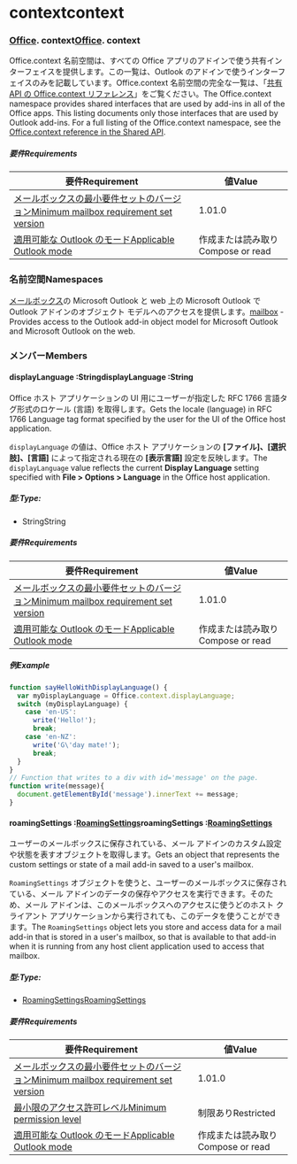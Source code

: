 
# <a name="context"></a><span data-ttu-id="4924a-101">context</span><span class="sxs-lookup"><span data-stu-id="4924a-101">context</span></span>

### <span data-ttu-id="4924a-p101">[Office](Office.md). context</span><span class="sxs-lookup"><span data-stu-id="4924a-p101">[Office](Office.md). context</span></span>

<span data-ttu-id="4924a-p102">Office.context 名前空間は、すべての Office アプリのアドインで使う共有インターフェイスを提供します。この一覧は、Outlook のアドインで使うインターフェイスのみを記載しています。Office.context 名前空間の完全な一覧は、「[共有 API の Office.context リファレンス](/javascript/api/office/office.context)」をご覧ください。</span><span class="sxs-lookup"><span data-stu-id="4924a-p102">The Office.context namespace provides shared interfaces that are used by add-ins in all of the Office apps. This listing documents only those interfaces that are used by Outlook add-ins. For a full listing of the Office.context namespace, see the [Office.context reference in the Shared API](/javascript/api/office/office.context).</span></span>


##### <a name="requirements"></a><span data-ttu-id="4924a-106">要件</span><span class="sxs-lookup"><span data-stu-id="4924a-106">Requirements</span></span>

|<span data-ttu-id="4924a-107">要件</span><span class="sxs-lookup"><span data-stu-id="4924a-107">Requirement</span></span>| <span data-ttu-id="4924a-108">値</span><span class="sxs-lookup"><span data-stu-id="4924a-108">Value</span></span>|
|---|---|
|[<span data-ttu-id="4924a-109">メールボックスの最小要件セットのバージョン</span><span class="sxs-lookup"><span data-stu-id="4924a-109">Minimum mailbox requirement set version</span></span>](/javascript/office/requirement-sets/outlook-api-requirement-sets)| <span data-ttu-id="4924a-110">1.0</span><span class="sxs-lookup"><span data-stu-id="4924a-110">1.0</span></span>|
|[<span data-ttu-id="4924a-111">適用可能な Outlook のモード</span><span class="sxs-lookup"><span data-stu-id="4924a-111">Applicable Outlook mode</span></span>](https://docs.microsoft.com/outlook/add-ins/#extension-points)| <span data-ttu-id="4924a-112">作成または読み取り</span><span class="sxs-lookup"><span data-stu-id="4924a-112">Compose or read</span></span>|

### <a name="namespaces"></a><span data-ttu-id="4924a-113">名前空間</span><span class="sxs-lookup"><span data-stu-id="4924a-113">Namespaces</span></span>

<span data-ttu-id="4924a-114">[メールボックス](office.context.mailbox.md)の Microsoft Outlook と web 上の Microsoft Outlook で Outlook アドインのオブジェクト モデルへのアクセスを提供します。</span><span class="sxs-lookup"><span data-stu-id="4924a-114">[mailbox](office.context.mailbox.md) - Provides access to the Outlook add-in object model for Microsoft Outlook and Microsoft Outlook on the web.</span></span>

### <a name="members"></a><span data-ttu-id="4924a-115">メンバー</span><span class="sxs-lookup"><span data-stu-id="4924a-115">Members</span></span>

####  <a name="displaylanguage-string"></a><span data-ttu-id="4924a-116">displayLanguage :String</span><span class="sxs-lookup"><span data-stu-id="4924a-116">displayLanguage :String</span></span>

<span data-ttu-id="4924a-117">Office ホスト アプリケーションの UI 用にユーザーが指定した RFC 1766 言語タグ形式のロケール (言語) を取得します。</span><span class="sxs-lookup"><span data-stu-id="4924a-117">Gets the locale (language) in RFC 1766 Language tag format specified by the user for the UI of the Office host application.</span></span>

<span data-ttu-id="4924a-118">`displayLanguage` の値は、Office ホスト アプリケーションの **[ファイル]、[選択肢]、[言語]** によって指定される現在の **[表示言語]** 設定を反映します。</span><span class="sxs-lookup"><span data-stu-id="4924a-118">The `displayLanguage` value reflects the current **Display Language** setting specified with **File > Options > Language** in the Office host application.</span></span>

##### <a name="type"></a><span data-ttu-id="4924a-119">型:</span><span class="sxs-lookup"><span data-stu-id="4924a-119">Type:</span></span>

*   <span data-ttu-id="4924a-120">String</span><span class="sxs-lookup"><span data-stu-id="4924a-120">String</span></span>

##### <a name="requirements"></a><span data-ttu-id="4924a-121">要件</span><span class="sxs-lookup"><span data-stu-id="4924a-121">Requirements</span></span>

|<span data-ttu-id="4924a-122">要件</span><span class="sxs-lookup"><span data-stu-id="4924a-122">Requirement</span></span>| <span data-ttu-id="4924a-123">値</span><span class="sxs-lookup"><span data-stu-id="4924a-123">Value</span></span>|
|---|---|
|[<span data-ttu-id="4924a-124">メールボックスの最小要件セットのバージョン</span><span class="sxs-lookup"><span data-stu-id="4924a-124">Minimum mailbox requirement set version</span></span>](/javascript/office/requirement-sets/outlook-api-requirement-sets)| <span data-ttu-id="4924a-125">1.0</span><span class="sxs-lookup"><span data-stu-id="4924a-125">1.0</span></span>|
|[<span data-ttu-id="4924a-126">適用可能な Outlook のモード</span><span class="sxs-lookup"><span data-stu-id="4924a-126">Applicable Outlook mode</span></span>](https://docs.microsoft.com/outlook/add-ins/#extension-points)| <span data-ttu-id="4924a-127">作成または読み取り</span><span class="sxs-lookup"><span data-stu-id="4924a-127">Compose or read</span></span>|

##### <a name="example"></a><span data-ttu-id="4924a-128">例</span><span class="sxs-lookup"><span data-stu-id="4924a-128">Example</span></span>

```js
function sayHelloWithDisplayLanguage() {
  var myDisplayLanguage = Office.context.displayLanguage;
  switch (myDisplayLanguage) {
    case 'en-US':
      write('Hello!');
      break;
    case 'en-NZ':
      write('G\'day mate!');
      break;
  }
}
// Function that writes to a div with id='message' on the page.
function write(message){
  document.getElementById('message').innerText += message;
}
```

####  <a name="roamingsettings-roamingsettingsjavascriptapioutlook12officeroamingsettings"></a><span data-ttu-id="4924a-129">roamingSettings :[RoamingSettings](/javascript/api/outlook_1_2/office.RoamingSettings)</span><span class="sxs-lookup"><span data-stu-id="4924a-129">roamingSettings :[RoamingSettings](/javascript/api/outlook_1_2/office.RoamingSettings)</span></span>

<span data-ttu-id="4924a-130">ユーザーのメールボックスに保存されている、メール アドインのカスタム設定や状態を表すオブジェクトを取得します。</span><span class="sxs-lookup"><span data-stu-id="4924a-130">Gets an object that represents the custom settings or state of a mail add-in saved to a user's mailbox.</span></span>

<span data-ttu-id="4924a-131">`RoamingSettings` オブジェクトを使うと、ユーザーのメールボックスに保存されている、メール アドインのデータの保存やアクセスを実行できます。そのため、メール アドインは、このメールボックスへのアクセスに使うどのホスト クライアント アプリケーションから実行されても、このデータを使うことができます。</span><span class="sxs-lookup"><span data-stu-id="4924a-131">The `RoamingSettings` object lets you store and access data for a mail add-in that is stored in a user's mailbox, so that is available to that add-in when it is running from any host client application used to access that mailbox.</span></span>

##### <a name="type"></a><span data-ttu-id="4924a-132">型:</span><span class="sxs-lookup"><span data-stu-id="4924a-132">Type:</span></span>

*   [<span data-ttu-id="4924a-133">RoamingSettings</span><span class="sxs-lookup"><span data-stu-id="4924a-133">RoamingSettings</span></span>](/javascript/api/outlook_1_2/office.RoamingSettings)

##### <a name="requirements"></a><span data-ttu-id="4924a-134">要件</span><span class="sxs-lookup"><span data-stu-id="4924a-134">Requirements</span></span>

|<span data-ttu-id="4924a-135">要件</span><span class="sxs-lookup"><span data-stu-id="4924a-135">Requirement</span></span>| <span data-ttu-id="4924a-136">値</span><span class="sxs-lookup"><span data-stu-id="4924a-136">Value</span></span>|
|---|---|
|[<span data-ttu-id="4924a-137">メールボックスの最小要件セットのバージョン</span><span class="sxs-lookup"><span data-stu-id="4924a-137">Minimum mailbox requirement set version</span></span>](/javascript/office/requirement-sets/outlook-api-requirement-sets)| <span data-ttu-id="4924a-138">1.0</span><span class="sxs-lookup"><span data-stu-id="4924a-138">1.0</span></span>|
|[<span data-ttu-id="4924a-139">最小限のアクセス許可レベル</span><span class="sxs-lookup"><span data-stu-id="4924a-139">Minimum permission level</span></span>](https://docs.microsoft.com/outlook/add-ins/understanding-outlook-add-in-permissions)| <span data-ttu-id="4924a-140">制限あり</span><span class="sxs-lookup"><span data-stu-id="4924a-140">Restricted</span></span>|
|[<span data-ttu-id="4924a-141">適用可能な Outlook のモード</span><span class="sxs-lookup"><span data-stu-id="4924a-141">Applicable Outlook mode</span></span>](https://docs.microsoft.com/outlook/add-ins/#extension-points)| <span data-ttu-id="4924a-142">作成または読み取り</span><span class="sxs-lookup"><span data-stu-id="4924a-142">Compose or read</span></span>|